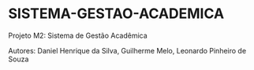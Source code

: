 # SISTEMA-GESTAO-ACADEMICA
Projeto M2: Sistema de Gestão Acadêmica

Autores: Daniel Henrique da Silva, Guilherme Melo, Leonardo Pinheiro de Souza

